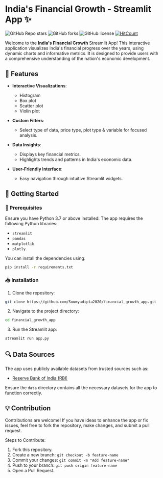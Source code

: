 # India's Financial Growth - Streamlit App ✨

![GitHub Repo stars](https://img.shields.io/github/stars/Soumyadipta2020/financial_growth_app?style=social)
![GitHub forks](https://img.shields.io/github/forks/Soumyadipta2020/financial_growth_app?style=social)
![GitHub license](https://img.shields.io/github/license/Soumyadipta2020/financial_growth_app)
[![HitCount](https://hits.dwyl.com/Soumyadipta2020/financial_growth_app.svg?style=flat-square)](http://hits.dwyl.com/Soumyadipta2020/financial_growth_app)

Welcome to the **India's Financial Growth** Streamlit App! This interactive application visualizes India's financial progress over the years, using dynamic charts and informative metrics. It is designed to provide users with a comprehensive understanding of the nation's economic development.

## 🧿 Features

- **Interactive Visualizations**: 
  - Histogram
  - Box plot
  - Scatter plot
  - Violin plot
  
- **Custom Filters**: 
  - Select type of data, price type, plot type & variable for focused analysis.
  
- **Data Insights**:
  - Displays key financial metrics.
  - Highlights trends and patterns in India's economic data.

- **User-Friendly Interface**: 
  - Easy navigation through intuitive Streamlit widgets.


## 🚀 Getting Started

### 📜 Prerequisites

Ensure you have Python 3.7 or above installed. The app requires the following Python libraries:

- `streamlit`
- `pandas`
- `matplotlib`
- `plotly`

You can install the dependencies using:

```bash
pip install -r requirements.txt
```


### 📥 Installation

1. Clone the repository:

```bash
git clone https://github.com/Soumyadipta2020/financial_growth_app.git
```

2. Navigate to the project directory:

```bash
cd financial_growth_app
```

3. Run the Streamlit app:

```bash
streamlit run app.py
```

## 🔍 Data Sources

The app uses publicly available datasets from trusted sources such as:

- [Reserve Bank of India (RBI)](https://data.rbi.org.in/DBIE/#/dbie/home)

Ensure the `data` directory contains all the necessary datasets for the app to function correctly.

## 💡 Contribution

Contributions are welcome! If you have ideas to enhance the app or fix issues, feel free to fork the repository, make changes, and submit a pull request.

Steps to Contribute:

1. Fork this repository.
2. Create a new branch: `git checkout -b feature-name`
3. Commit your changes: `git commit -m "Add feature-name"`
4. Push to your branch: `git push origin feature-name`
5. Open a Pull Request.
